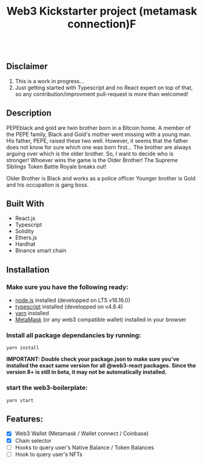 <div align="center">
<h1><strong> Web3 Kickstarter project (metamask connection)F </strong></h1>
<br></br>
</div>

## Disclaimer

1. This is a work in progress...
2. Just getting started with Typescript and no React expert on top of that, so any contribution/improvment pull-request is more than welcomed!

## Description

PEPEblack and gold are twin brother born in a Bitcoin home.
A member of the PEPE family, Black and Gold's mother went missing with a young man.
His father, PEPE, raised these two well.
However, it seems that the father does not know for sure which one was born first...
The brother are always arguing over which is the older brother.
So, I want to decide who is stronger!
Whoever wins the game is the Older Brother!
The Supreme Siblings Token Battle Royale breaks out!

Older Brother is Black and works as a police officer
Younger brother is Gold and his occupation is gang boss.

## Built With

- React.js
- Typescript
- Solidity
- Ethers.js
- Hardhat
- Binance smart chain

## Installation

### Make sure you have the following ready:

- [node.js](https://nodejs.org/) installed (developped on LTS v16.16.0)
- [typescript](https://www.typescriptlang.org/) installed (developped on v4.8.4)
- [yarn](https://yarnpkg.com/) installed
- [MetaMask](https://metamask.io/) (or any web3 compatible wallet) installed in your browser

### Install all package dependancies by running:

```
yarn install
```

<b>IMPORTANT: Double check your package.json to make sure you've installed the exact same version for all @web3-react packages. Since the version 8+ is still in beta, it may not be automatically installed.</b>

### start the web3-boilerplate:

```
yarn start
```

## Features:

- [x] Web3 Wallet (Metamask / Wallet connect / Coinbase)
- [x] Chain selector
- [ ] Hooks to query user's Native Balance / Token Balances
- [ ] Hook to query user's NFTs

<br></br>
